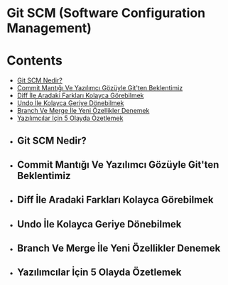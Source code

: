 # Git SCM (Software Configuration Management)

# Contents
* [Git SCM Nedir?](#git-scm)
* [Commit Mantığı Ve Yazılımcı Gözüyle Git'ten Beklentimiz](#commit-git)
* [Diff İle Aradaki Farkları Kolayca Görebilmek](#diff)
* [Undo İle Kolayca Geriye Dönebilmek](#undo)
* [Branch Ve Merge İle Yeni Özellikler Denemek](#branch-merge)
* [Yazılımcılar İçin 5 Olayda Özetlemek](#ozet)



- ## Git SCM Nedir? <a name="git-scm"></a>




- ## Commit Mantığı Ve Yazılımcı Gözüyle Git'ten Beklentimiz <a name="commit-git"></a>





- ## Diff İle Aradaki Farkları Kolayca Görebilmek <a name="diff"></a>





- ## Undo İle Kolayca Geriye Dönebilmek <a name="undo"></a>





- ## Branch Ve Merge İle Yeni Özellikler Denemek <a name="branch-merge"></a>





- ## Yazılımcılar İçin 5 Olayda Özetlemek <a name="ozet"></a>










